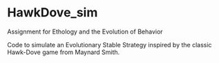 # HawkDove_sim

Assignment for Ethology and the Evolution of Behavior

Code to simulate an Evolutionary Stable Strategy inspired by the classic Hawk-Dove game from Maynard Smith.

